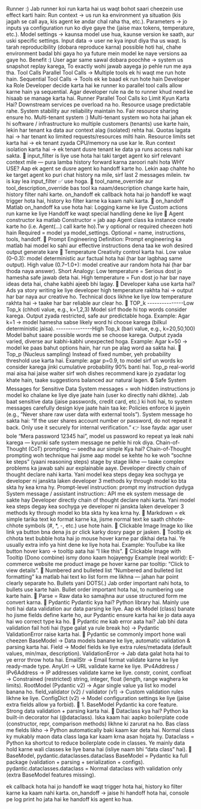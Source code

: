 Runner :)
Jab runner koi run karta hai us waqt bohot saari cheezein use effect karti hain:
Run context → us run ka environment ya situation (kis jagah se call aya, kis agent ke andar chal raha tha, etc.).
Parameters → jo inputs ya configuration run ko diye gaye the (jaise max tokens, temperature, etc.).
Model settings → kaunsa model use hua, kaunse version ke saath, aur uski specific settings.
Input data → user ne kya input diya tha us waqt.
Is tarah reproducibility (dobara reproduce karna) possible hoti hai, chahe environment badal bhi gaya ho ya future mein model ke naye versions aa gaye ho.
Benefit :)
User agar same sawal dobara poochhe → system us snapshot replay karega,
To exactly wohi jawab aayega jo pehle run me aya tha.
Tool Calls
Parallel Tool Calls → Multiple tools ek hi waqt me run hote hain.
Sequential Tool Calls → Tools ek ke baad ek run hote hain
Developer ka Role
Developer decide karta hai ke runner ko parallel tool calls allow karne hain ya sequential. Agar developer rule na de to runner khud need ke hisaab se manage karta hai.
Runner Parallel Tool Calls ko Limit Kyun Karta Hai?
Downstream services pe overload na ho.
Resource usage predictable rahe.
System stability aur reliability maintain ho.
Fair resource sharing ensure ho.
Multi-tenant system :)
Multi-tenant system wo hota hai jahan ek hi software / infrastructure ko multiple customers (tenants) use karte hain, lekin har tenant ka data aur context alag (isolated) rehta hai.
Quotas lagata hai → har tenant ko limited requests/resources milti hain.
Resource limits set karta hai → ek tenant zyada CPU/memory na use kar le.
Run context isolation karta hai → ek tenant dusre tenant ke data ya runs access nahi kar sakta.
🔹 input_filter 
is liye use hota hai taki target agent ko sirf relevant context mile — pura lamba history forward karna zaroori nahi hota
WHY USE?
Aap ek agent se dusre agent ko handoff karte ho. Lekin aap chahte ho ke target agent ko puri chat history na mile, sirf last 2 messages milein. tw is kay lea input_filter ✅ use hoga.
🔹 tool_name_override aur tool_description_override
bas tool ka naam/description change karte hain, history filter nahi karte.
on_handoff ek callback hota hai jo handoff ke waqt trigger hota hai, history ko filter karne ka kaam nahi karta.
🔹 on_handoff
Matlab on_handoff ka use hota hai:
Logging karne ke liye
Custom actions run karne ke liye
Handoff ke waqt special handling dene ke liye
🔹 Agent constructor ka matlab
Constructor = jab aap Agent class ka instance create karte ho (i.e. Agent(...) call karte ho).Tw y optional or required cheezen hoti hain
Required = model ya model_settings.
Optional = name, instructions, tools, handoff.
🔹 Prompt Engineering
Definition: Prompt engineering ka matlab hai model ko sahi aur effective instructions dena taa ke woh desired output generate kare
🔹 Temperature
Creativity control karta hai.
Low value (0–0.3): model deterministic aur factual hota hai (har bar lagbhag same output).
High value (0.7–1.0+): model creative aur random hota hai (har bar thoda naya answer).
Short Analogy:
Low temperature = Serious dost jo hamesha safe jawab deta hai.
High temperature = Fun dost jo har bar naye ideas deta hai, chahe kabhi ajeeb bhi lagay.
🔧 Developer kaha use karta hai?
Ads ya story writing ke liye developer high temperature rakhta hai → output har bar naya aur creative ho.
Technical docs likhne ke liye low temperature rakhta hai → taake har bar reliable aur clear ho.
🔹 TOP_k
---------------Low Top_k (chhoti value, e.g., k=1,2,3)
Model sirf thode hi top words consider karega.
Output zyada restricted, safe aur predictable hoga.
Example: Agar k=1 → model hamesha sabse likely word hi choose karega (bilkul deterministic jaisa).
---------------High Top_k (bari value, e.g., k=20,50,100)
Model bahut saare possible words me se choose karega.
Output zyada varied, diverse aur kabhi-kabhi unexpected hoga.
Example: Agar k=50 → model ke paas bahut options hain, har run pe alag word aa sakta hai.
🔹 Top_p (Nucleus sampling)
Instead of fixed number, yeh probability threshold use karta hai.
Example: agar p=0.9, to model sirf un words ko consider karega jinki cumulative probability 90% banti hai.
Top_p real-world mai aisa hai jaise waiter sirf woh dishes recommend kare jo zyadatar log khate hain, taake suggestions balanced aur natural lagen.
🔒 Safe System Messages for Sensitive Data
System messages = woh hidden instructions jo model ko chalane ke liye diye jaate hain (user ko directly nahi dikhte).
Jab baat sensitive data (jaise passwords, credit card, etc.) ki hoti hai, to system messages carefully design kiye jaate hain taa ke:
Policies enforce ki jayein (e.g., “Never share raw user data with external tools”).
System message ho sakta hai:
“If the user shares account number or password, do not repeat it back. Only use it securely for internal verification.”
👉 Isse fayda: agar user bole “Mera password 12345 hai”, model us password ko repeat ya leak nahi karega — kyunki safe system message ne pehle hi rok diya.
Chain-of-Thought (CoT) prompting — seedha aur simple
Kya hai?
Chain-of-Thought prompting woh technique hai jisme aap model se kehte ho ke woh “sochne ke steps” (yaani reasoning steps) stage by stage likhe — taake complex problems ka jawab sahi aur explainable aaye.
Developer directly chain of thought declare nahi karta. Yani model kea steps degay kea sochyga ye developer ni janskta laken developer 3 methods ky through model ko bta skta hy kea krna hy.
Prompt-level instruction: prompt my instruction dydyga
System message / assistant instruction:: API me ek system message de sakte hay
Developer directly chain of thought declare nahi karta. Yani model kea steps degay kea sochyga ye developer ni janskta laken developer 3 methods ky through model ko bta skta hy kea krna hy.
🔹 Markdown = ek simple tarika text ko format karne ka, jisme normal text ke saath chhote-chhote symbols (#, *, -, etc.) use hote hain.
🔹 Clickable Image
Image ko like link ya button bna dena jis pr click karky dosry page pr jasken.
🔹 Tooltip ek chhota text bubble hota hai jo mouse hover karne par dikhai deta hai.
Ye usually extra info ya hint dene ke liye hota hai.
Example:
YouTube ka like button hover karo → tooltip aata hai “I like this”.
🔹 Clickable Image with Tooltip (Dono combine)
ismy dono kaam hojayengy
Example (real world):
E-commerce website me product image pe hover karne par tooltip: “Click to view details”.
🔹 Numbered and bulleted list
“Numbered and bulleted list formatting” ka matlab hai text ko list form me likhna — jahan har point clearly separate ho.
Bullets yani DOTS(.) Jab order important nahi hota, to bullets use karte hain.
Bullet order important hota hai, to numbering use karte hain.
🔹 Parse = Raw data ko samajhna aur usse structured form me convert karna.
🔹 Pydantic
Pydantic kya hai?
Python library hai.
Mainly use hoti hai data validation aur data parsing ke liye.
Aap ek Model (class) banate ho jisme fields define karte ho, aur Pydantic ensure karta hai ke jo data aaya hai wo correct type ka ho.
🔹 Pydantic me kab error aata hai?
Jab bhi data validation fail hoti hai (type galat ya rule break ho) → Pydantic ValidationError raise karta hai.
🔹 Pydantic se commonly import hone wali cheezen
BaseModel → Data models banane ke liye, automatic validation & parsing karta hai.
Field → Model fields ke liye extra rules/metadata (default values, min/max, description).
ValidationError → Jab data galat hota hai to ye error throw hota hai.
EmailStr → Email format validate karne ke liye ready-made type.
AnyUrl → URL validate karne ke liye.
IPv4Address / IPv6Address → IP addresses validate karne ke liye.
constr, conint, confloat → Constrained (restricted) string, integer, float (length, range waghera ke limits).
RootModel (Pydantic v2) → Agar single value ya list ko model banana ho.
field_validator (v2) / validator (v1) → Custom validation rules likhne ke liye.
ConfigDict (v2) → Model configuration settings ke liye (jaise extra fields allow ya forbid).
🔹 1. BaseModel
Pydantic ka core feature.
Strong data validation + parsing karta hai.
🔹 Dataclass kya hai?
Python ka built-in decorator hai (@dataclass).
Iska kaam hai: aapko boilerplate code (constructor, repr, comparison methods) likhne ki zarurat na ho.
Bas class me fields likho → Python automatically baki kaam kar deta hai.
Normal class ky mukably maon data class laga kar kaam krna asan hojata hy.
Dataclass = Python ka shortcut to reduce boilerplate code in classes.
Ye mainly data hold karne wali classes ke liye bana hai (isliye naam bhi “data class” hai).
🔹 BaseModel, pydantic.dataclasses.dataclass
BaseModel = Pydantic ka full package (validation + parsing + serialization + configs).
pydantic.dataclasses.dataclass = Normal dataclass with validation only (extra BaseModel features missing).















ek callback hota hai jo handoff ke waqt trigger hota hai, history ko filter karne ka kaam nahi karta.
on_handoff → jaise hi handoff hota hai, console pe log print ho jata hai ke handoff kis agent ko hua.
